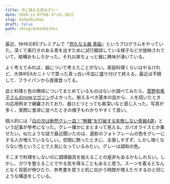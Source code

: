 ```yaml
---
title: 次に揃える皿はグレー
date: 2020-11-07T08:37:41.367Z
slug: AshenDishes
draft: false
path: /blog/AshenDishes
---
```

最近、NHKのBSプレミアムで「[悠久なる器 青磁](https://www.nhk.or.jp/tsubo/arc-20071012.html)」というプログラムをやっていた。深くて奥行きのある青を出すために試行錯誤している様子などが放映されていて、結構おもしろかった。それ以来ちょっと器に興味が湧いている。

よく考えてみれば、器について考えたことがない。家庭料理くらいはやるけれど、大体IKEAかニトリで買った真っ白い平皿に盛り付けて終える。最近は不精して、フライパンから直接食ってる。

皿と料理と色の関係についてまとめているものはないか調べてみたら、[菅野有希子さんのnoteマガジン](https://note.com/yukiko130)がよかった。揃えるべき基本の皿から、人を招いたときの応用例まで網羅されており、器ひとつとっても奥深いなと感じ入った。写真が多く、実際に食卓に並べたときの様子もわかりやすくて良い。

個人的には「[白の次は断然グレー皿！”無難”を打破する失敗しない食器4選](https://note.com/yukiko130/n/n239058577c92)」という記事が参考になった。グレー確かにまとまって見える。ガパオライスとか乗せたい。似たような話で最近聞いたのは、遺影のフォトフレームの色をグレーにする人が増えているらしい。空間に飾ったときに、主張しすぎず、しかし暗くならない色ということで人気になっているみたい。グレーは調和の色。

そこまで料理をしないのに調理器具を揃えることの是非もあるかもしれない。しかし、ガワを整えることでやる気を得ることもあると思う。スーツを着るとなんとなく背筋が伸びたり、参考書を買うと机に向かう時間が増えたりするのと同じような構造をしている。